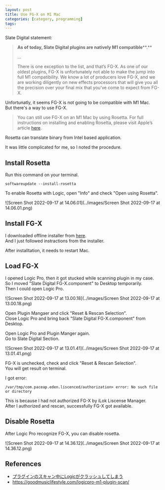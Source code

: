 ```yaml
---
layout: post
title: Use FG-X on M1 Mac
categories: [category, programming]
tags:
---
```


Slate Digital statement:

>**As of today, Slate Digital plugins are natively M1 compatible****.** 
>
>...
>
>There is one exception to the list, and that’s FG-X. As one of our oldest plugins, FG-X is unfortunately not able to make the jump into full M1 compatibility. We know a lot of producers love FG-X, and we are working diligently on new effects processors that will give you all the precision over your final mix that you’ve come to expect from FG-X.

Unfortunatly, it seems FG-X is not going to be compatible with M1 Mac.  
But there's a way to use FG-X.

> You can still use FG-X on an M1 Mac by using Rosetta. For full instructions on installing and enabling Rosetta, please visit Apple’s article [here](https://support.apple.com/en-us/HT211861).

Rosetta can translate binary from  Intel based application.

It was little complicated for me, so I noted the procedure.

## Install Rosetta

Run this command on your terminal.

```
softwareupdate --install-rosetta
```

To enable Rosetta with Logic, open "Info" and check "Open using Rosetta".

![Screen Shot 2022-09-17 at 14.06.01](../images/Screen Shot 2022-09-17 at 14.06.01.png)

## Install FG-X

I downloaded offline installer from [here](https://app.slatedigital.com/installers).  
And I just followed instractions from the installer.

After installtation, it needs to restart Mac.

## Load FG-X

I opened Logic Pro,  then it got stucked while scanning plugin in my case.  
So I moved "Slate Digital FG-X.component" to Desktop temporarily.  
Then I could open Logic Pro.

![Screen Shot 2022-09-17 at 13.00.18](../images/Screen Shot 2022-09-17 at 13.00.18.png)

Open Plugin Mangaer and click "Reset & Rescan Selection".  
Close Logic Pro and bring back "Slate Digital FG-X.component" from Desktop.

Open Logic Pro and Plugin Manger again.  
Go to Slate Digital Section.

![Screen Shot 2022-09-17 at 13.01.41](../images/Screen Shot 2022-09-17 at 13.01.41.png)

FG-X is unchecked, check and click "Reset & Rescan Selection".  
You will get result on terminal.

I got error:

```
/var/tmp/com.paceap.eden.liscenced/authorization> error: No such file or directory
```

This is because I had not authorized FG-X by iLok Liscense Manager.  
After I authorized and rescan, successfully FG-X got available.

## Disable Rosetta

After Logic Pro recognize FG-X, you can disable rosetta.

![Screen Shot 2022-09-17 at 14.36.12](../images/Screen Shot 2022-09-17 at 14.36.12.png)

## References

- [プラグインのスキャン中にLogicがクラッシュしてしまう](https://support.native-instruments.com/hc/ja/articles/210313905-プラグインのスキャン中にLogicがクラッシュしてしまう)
- https://goodmusiclifestyle.com/logicpro-m1-plugin-scan/
